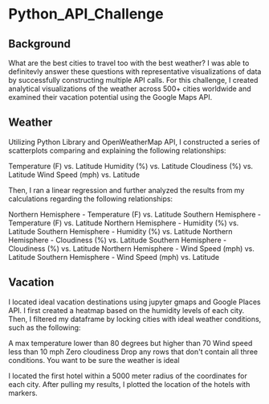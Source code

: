 # Python_API_Challenge

## Background 
What are the best cities to travel too with the best weather? 
I was able to definitevly answer these questions with representative visualizations of data by successfully constructing multiple API calls. For this challenge, I created analytical visualizations of the weather across 500+ cities worldwide and examined their vacation potential using the Google Maps API. 

## Weather
Utilizing Python Library and OpenWeatherMap API, I constructed a series of scatterplots comparing and explaining the following relationships:

Temperature (F) vs. Latitude
Humidity (%) vs. Latitude
Cloudiness (%) vs. Latitude
Wind Speed (mph) vs. Latitude

Then, I ran a linear regression and further analyzed the results from my calculations regarding the following relationships: 

Northern Hemisphere - Temperature (F) vs. Latitude
Southern Hemisphere - Temperature (F) vs. Latitude
Northern Hemisphere - Humidity (%) vs. Latitude
Southern Hemisphere - Humidity (%) vs. Latitude
Northern Hemisphere - Cloudiness (%) vs. Latitude
Southern Hemisphere - Cloudiness (%) vs. Latitude
Northern Hemisphere - Wind Speed (mph) vs. Latitude
Southern Hemisphere - Wind Speed (mph) vs. Latitude

## Vacation
I located ideal vacation destinations using jupyter gmaps and Google Places API. I first created a heatmap based on the humidity levels of each city. Then, I filtered my dataframe by locking cities with ideal weather conditions, such as the following:

A max temperature lower than 80 degrees but higher than 70
Wind speed less than 10 mph
Zero cloudiness
Drop any rows that don't contain all three conditions. You want to be sure the weather is ideal

I located the first hotel within a 5000 meter radius of the coordinates for each city. After pulling my results, I plotted the location of the hotels with markers. 
